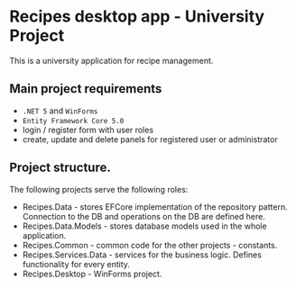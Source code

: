 # Recipes desktop app - University Project

This is a university application for recipe management.

## Main project requirements

  - `.NET 5` and `WinForms`
  - `Entity Framework Core 5.0`
  -  login / register form with user roles
  -  create, update and delete panels for registered user or administrator

## Project structure.

The following projects serve the following roles:

- Recipes.Data - stores EFCore implementation of the repository pattern. Connection to the DB and operations on the DB are defined here.
- Recipes.Data.Models - stores database models used in the whole application.
- Recipes.Common - common code for the other projects - constants.
- Recipes.Services.Data - services for the business logic. Defines functionality for every entity.
- Recipes.Desktop - WinForms project.